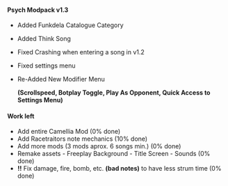 #### Psych Modpack v1.3
- Added Funkdela Catalogue Category
- Added Think Song
- Fixed Crashing when entering a song in v1.2
- Fixed settings menu
- Re-Added New Modifier Menu 
  
  **(Scrollspeed, Botplay Toggle, Play As Opponent, Quick Access to Settings Menu)**

#### Work left
- Add entire Camellia Mod (0% done)
- Add Racetraitors note mechanics (10% done)
- Add more mods (3 mods aprox. 6 songs min.) (0% done)
- Remake assets - Freeplay Background - Title Screen - Sounds (0% done)
- **!!** Fix damage, fire, bomb, etc. **(bad notes)** to have less strum time (0% done)
